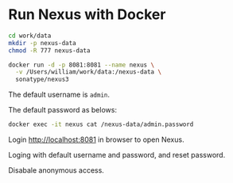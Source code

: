 # Run Nexus with Docker

```bash
cd work/data
mkdir -p nexus-data
chmod -R 777 nexus-data

docker run -d -p 8081:8081 --name nexus \
  -v /Users/william/work/data:/nexus-data \
  sonatype/nexus3
```

The default username is `admin`.

The default password as belows:

```bash
docker exec -it nexus cat /nexus-data/admin.password
```

Login <http://localhost:8081> in browser to open Nexus.

Loging with default username and password, and reset password.

Disabale anonymous access.
